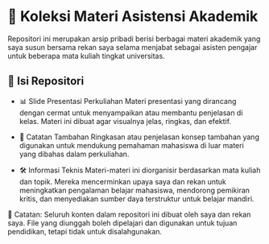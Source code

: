 # 📘 Koleksi Materi Asistensi Akademik

<!-- PORTFOLIO-START: detailedDescription -->
Repositori ini merupakan arsip pribadi berisi berbagai materi akademik yang saya susun bersama rekan saya selama menjabat sebagai asisten pengajar untuk beberapa mata kuliah tingkat universitas.
<!-- PORTFOLIO-END: detailedDescription -->

## 📂 Isi Repositori
<!-- PORTFOLIO-START: features -->
- 📊 Slide Presentasi Perkuliahan
Materi presentasi yang dirancang dengan cermat untuk menyampaikan atau membantu penjelasan di kelas. Materi ini dibuat agar visualnya jelas, ringkas, dan efektif.

- 🧠 Catatan Tambahan
Ringkasan atau penjelasan konsep tambahan yang digunakan untuk mendukung pemahaman mahasiswa di luar materi yang dibahas dalam perkuliahan.

- 🛠️ Informasi Teknis
Materi-materi ini diorganisir berdasarkan mata kuliah dan topik. Mereka mencerminkan upaya saya dan rekan untuk meningkatkan pengalaman belajar mahasiswa, mendorong pemikiran kritis, dan menyediakan sumber daya terstruktur untuk belajar mandiri.

📌 Catatan: Seluruh konten dalam repositori ini dibuat oleh saya dan rekan saya. File yang diunggah boleh dipelajari dan digunakan untuk tujuan pendidikan, tetapi tidak untuk disalahgunakan.
